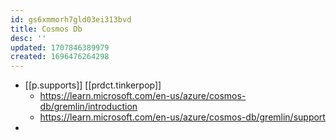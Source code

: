 ```yaml
---
id: gs6xmmorh7gld03ei313bvd
title: Cosmos Db
desc: ''
updated: 1707846389979
created: 1696476264298
---
```


- [[p.supports]] [[prdct.tinkerpop]]
  - https://learn.microsoft.com/en-us/azure/cosmos-db/gremlin/introduction
  - https://learn.microsoft.com/en-us/azure/cosmos-db/gremlin/support
- 